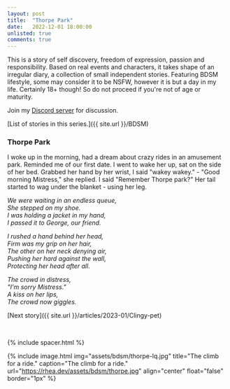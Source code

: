 ```yaml
---
layout: post
title:  "Thorpe Park"
date:   2022-12-01 18:00:00
unlisted: true
comments: true
---
```

This is a story of self discovery, freedom of expression, passion and responsibility. Based on real events and characters, it takes shape of an irregular diary, a collection of small independent stories. Featuring BDSM lifestyle, some may consider it to be NSFW, however it is but a day in my life. Certainly 18+ though! So do not proceed if you're not of age or maturity.

Join my [Discord server](https://discord.gg/m2PFpymQb9) for discussion.

[List of stories in this series.]({{ site.url }}/BDSM)

<!--more-->

### Thorpe Park

I woke up in the morning, had a dream about crazy rides in an amusement park. Reminded me of our first date. I went to wake her up, sat on the side of her bed. Grabbed her hand by her wrist, I said "wakey wakey." - "Good morning Mistress," she replied. I said "Remember Thorpe park?" Her tail started to wag under the blanket - using her leg.

_We were waiting in an endless queue,_
<br>_She stepped on my shoe._
<br>_I was holding a jacket in my hand,_
<br>_I passed it to George, our friend._

_I rushed a hand behind her head,_
<br>_Firm was my grip on her hair,_
<br>_The other on her neck denying air,_
<br>_Pushing her hard against the wall,_
<br>_Protecting her head after all._

_The crowd in distress,_
<br>_"I'm sorry Mistress."_
<br>_A kiss on her lips,_
<br>_The crowd now giggles._


[Next story]({{ site.url }}/articles/2023-01/Clingy-pet)

&nbsp;

{% include spacer.html %}

{% include image.html
  img="assets/bdsm/thorpe-lq.jpg"
  title="The climb for a ride."
  caption="The climb for a ride."
  url="https://rhea.dev/assets/bdsm/thorpe.jpg"
  align="center"
  float="false"
  border="1px"
%}

